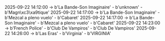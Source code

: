 2025-09-22 14:12:00 -> b'La Bande-Son Imaginaire' - b'unknown' - b'Magn\xc3\xa9tique'
2025-09-22 14:17:00 -> b'La Bande-Son Imaginaire' - b'Mezcal a pleno vuelo' - b'Cabaret'
2025-09-22 14:17:00 -> b'La Bande-Son Imaginaire' - b'Mezcal a pleno vuelo' - b'Cabaret'
2025-09-22 14:23:00 -> b'French Police' - b'Club De Vampiros' - b'Club De Vampiros'
2025-09-22 14:26:00 -> b'Las Eras' - b'Virginia' - b'VIRGINIA'
